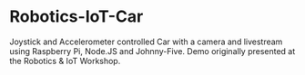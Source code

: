 # Robotics-IoT-Car
Joystick and Accelerometer controlled Car with a camera and livestream using Raspberry Pi, Node.JS and Johnny-Five. Demo originally presented at the Robotics &amp; IoT Workshop.
